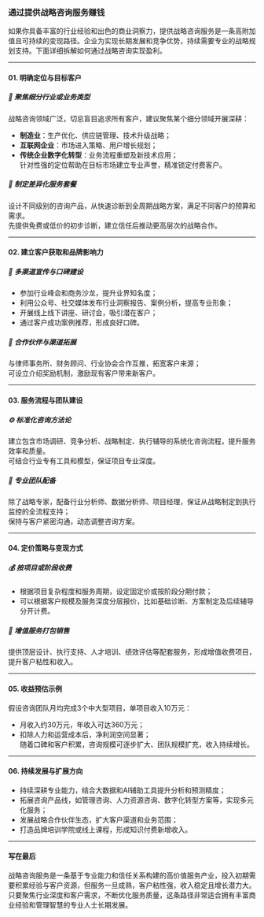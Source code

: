 ### 通过提供战略咨询服务赚钱

如果你具备丰富的行业经验和出色的商业洞察力，提供战略咨询服务是一条高附加值且可持续的变现路径。企业为实现长期发展和竞争优势，持续需要专业的战略规划支持。下面详细拆解如何通过战略咨询实现盈利。

***

#### 01. 明确定位与目标客户  
##### 🎯 聚焦细分行业或业务类型  
战略咨询领域广泛，切忌盲目追求所有客户，建议聚焦某个细分领域开展深耕：  
* **制造业**：生产优化、供应链管理、技术升级战略；  
* **互联网企业**：市场进入策略、用户增长规划；  
* **传统企业数字化转型**：业务流程重塑及新技术应用；  
针对性强的定位帮助在目标市场建立专业声誉，精准锁定付费客户。  
##### 🌱 制定差异化服务套餐  
设计不同级别的咨询产品，从快速诊断到全周期战略方案，满足不同客户的预算和需求。  
先提供免费或低价的初步诊断，建立信任后推动更高层次的战略合作。  

***

#### 02. 建立客户获取和品牌影响力  
##### 📢 多渠道宣传与口碑建设  
* 参加行业峰会和商务沙龙，提升业界知名度；  
* 利用公众号、社交媒体发布行业洞察报告、案例分析，提高专业形象；  
* 开展线上线下讲座、研讨会，吸引潜在客户；  
* 通过客户成功案例推荐，形成良好口碑。  
##### 🤝 合作伙伴与渠道拓展  
与律师事务所、财务顾问、行业协会合作互推，拓宽客户来源；  
可设立介绍奖励机制，激励现有客户带来新客户。

***

#### 03. 服务流程与团队建设  
##### ⚙️ 标准化咨询方法论  
建立包含市场调研、竞争分析、战略制定、执行辅导的系统化咨询流程，提升服务效率和质量。  
可结合行业专有工具和模型，保证项目专业深度。  
##### 👥 专业团队配备  
除了战略专家，配备行业分析师、数据分析师、项目经理，保证从战略制定到执行监控的全流程支持；  
保持与客户紧密沟通，动态调整咨询方案。

***

#### 04. 定价策略与变现方式  
##### 💰 按项目或阶段收费  
* 根据项目复杂程度和服务周期，设定固定价或按阶段分期付款；  
* 可以根据客户规模及服务深度分层报价，比如基础诊断、方案制定及后续辅导分开计费。  
##### 🔧 增值服务打包销售  
提供顶层设计、执行支持、人才培训、绩效评估等配套服务，形成增值收费项目，提升客户粘性和收入。  

***

#### 05. 收益预估示例  
假设咨询团队月均完成3个中大型项目，单项目收入10万元：  
* 月收入约30万元，年收入可达360万元；  
* 扣除人力和运营成本后，净利润空间显著；  
随着口碑和客户积累，咨询规模可逐步扩大、团队规模扩充，收入持续增长。  

***

#### 06. 持续发展与扩展方向  
* 持续深耕专业能力，结合大数据和AI辅助工具提升分析和预测精度；  
* 拓展咨询产品线，如管理咨询、人力资源咨询、数字化转型方案等，实现多元化服务；  
* 发展战略合作伙伴生态，扩大客户渠道和业务范围；  
* 打造品牌培训学院或线上课程，形成知识付费新增收入。  

***

#### 写在最后  
战略咨询服务是一条基于专业能力和信任关系构建的高价值服务产业，投入初期需要积累经验与客户资源，但服务一旦成熟，客户粘性强，收入稳定且增长潜力大。只要聚焦行业深度和客户需求，不断优化服务质量，这条路径非常适合拥有丰富商业经验和管理智慧的专业人士长期发展。
